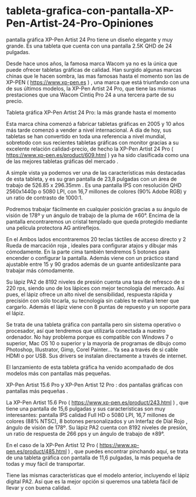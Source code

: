 # tableta-grafica-con-pantalla-XP-Pen-Artist-24-Pro-Opiniones
pantalla gráfica XP-Pen Artist 24 Pro tiene un diseño elegante y muy grande. Es una tableta que cuenta con una pantalla 2.5K QHD de 24 pulgadas.

Desde hace unos años, la famosa marca Wacom ya no es la única que puede ofrecer tabletas gráficas de calidad. Han surgido algunas marcas chinas que le hacen sombra, las mas famosas hasta el momento son las de XP-PEN ( https://www.xp-pen.es ) ,  una marca que está triunfando con una de sus últimos modelos, la XP-Pen Artist 24 Pro, que tiene las mismas prestaciones que una Wacom Cintiq Pro 24 a una tercera parte de su precio. 

Tableta gráfica XP-Pen Artist 24 Pro: la más grande hasta el momento

Esta marca china comenzó a fabricar tabletas gráficas en 2005 y 10 años más tarde comenzó a vender a nivel internacional. A día de hoy, sus tabletas se han convertido en toda una referencia a nivel mundial, sobretodo con sus recientes tabletas gráficas con monitor gracias a su excelente relación calidad-precio, de hecho la XP-Pen Artist 24 Pro ( https://www.xp-pen.es/product/609.html ) ya ha sido clasificada como una de las mejores tabletas gráficas del mercado  .

A simple vista ya podemos ver una de las características más destacadas de esta tableta, y es su gran pantalla de 23,8 pulgadas con un área de trabajo de 526.85 x 296.35mm . Es una pantalla IPS con resolución QHD 2560x1440p o 5080 LPI, con 16,7 millones de colores (90% Adobe RGB) y un ratio de contrasto de 1000:1.

Podremos trabajar fácilmente en cualquier posición gracias a su ángulo de visión de 178º y un ángulo de trabajo de la pluma de ±60°. Encima de la pantalla encontraremos un cristal templado que queda protegido mediante una película protectora AG antireflejos.

En el Ambos lados encontraremos 20 teclas táctiles de acceso directo y 2 Rueda de marcación roja , ideales para configurar atajos y dibujar más cómodamente. En la parte cima también tendremos 5 botones para encender o configurar la pantalla. Además viene con un práctico stand ajustable entre 15 y 90 grados además de un guante antideslizante para trabajar más cómodamente.

Su lápiz PA2 de 8192 niveles de presión cuenta una tasa de refresco de ≥ 220 rps, siendo uno de los lápices con mejor tecnología del mercado. Así pues, el lápiz ofrece un alto nivel de sensibilidad, respuesta rápida y precisión con sólo tocarla, su tecnología sin cables te evitará tener que cargarlo. Además el lápiz viene con 8 puntas de repuesto y un soporte para el lápiz.

Se trata de una tableta gráfica con pantalla pero sin sistema operativo o procesador, así que tendremos que utilizarla conectada a nuestro ordenador. No hay problema porque es compatible con Windows 7 o superior, Mac OS 10 o superior y la mayoría de programas de dibujo como Photoshop, Illustrator, Gimp, Corel Painter… Ya sea a través de si cable HDMI o por USB. Sus drivers se instalan directamente a través de internet.


El lanzamiento de esta tableta gráfica ha venido acompañado de dos modelos más con pantallas más pequeñas. 

XP-Pen Artist 15.6 Pro y XP-Pen Artist 12 Pro : dos pantallas gráficas con pantallas más pequeñas . 

La XP-Pen Artist 15.6 Pro ( https://www.xp-pen.es/product/243.html ) , que tiene una pantalla de 15,6 pulgadas y sus características son muy interesantes: pantalla IPS calidad Full HD o 5080 LPI, 16,7 millones de colores (88% NTSC), 8 botones personalizados y un Interfaz de Dial Rojo  ,  ángulo de visión de 178º. Su lápiz PA2 cuenta con 8192 niveles de presión, un ratio de respuesta de 266 pps y un ángulo de trabajo de ±89°.

En el caso de la XP-Pen Artist 12 Pro ( https://www.xp-pen.es/product/485.html ) , que puedes encontrar pinchando aquí, se trata de una tableta gráfica con pantalla de 11,6 pulgadas, la más pequeña de todas y muy fácil de transportar. 

Tiene las mismas características que el modelo anterior, incluyendo el lápiz digital PA2. Así que es la mejor opción si queremos una tableta fácil de llevar y con buena calidad.
